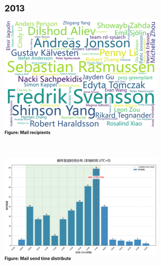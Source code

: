 # 2013

![Diagram 1](images/2013/recipient_name_wordcloud.png)
**Figure: Mail recipients**


&nbsp;

&nbsp;


![Diagram 2](images/2013/time_distribution_UTC0.png)
**Figure: Mail send time distribute**
